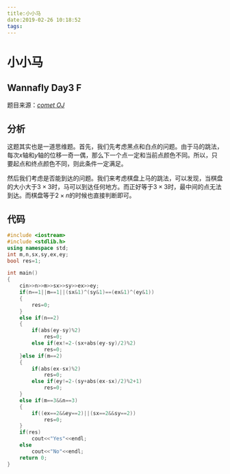 ```yaml
---
title:小小马
date:2019-02-26 10:18:52
tags:
---
```


# 小小马

## Wannafly Day3 F

<!--more-->

题目来源：[_comet OJ_](https://zhixincode.com/contest/18/problem/F?problem_id=264)

## 分析

这题其实也是一道思维题。首先，我们先考虑黑点和白点的问题。由于马的跳法，每次$x$轴和$y$轴的位移一奇一偶，那么下一个点一定和当前点颜色不同。所以，只要起点和终点颜色不同，则此条件一定满足。

然后我们考虑是否能到达的问题。我们来考虑棋盘上马的跳法，可以发现，当棋盘的大小大于$3\times 3$时，马可以到达任何地方。而正好等于$3\times 3$时，最中间的点无法到达。而棋盘等于$2 \times n$的时候也直接判断即可。

## 代码

```C++
#include <iostream>
#include <stdlib.h>
using namespace std;
int m,n,sx,sy,ex,ey;
bool res=1;

int main()
{
    cin>>n>>m>>sx>>sy>>ex>>ey;
    if(n==1||m==1||(sx&1)^(sy&1)==(ex&1)^(ey&1))
    {
        res=0;
    }
    else if(n==2)
    {
        if(abs(ey-sy)%2)
            res=0;
        else if(ex!=2-(sx+abs(ey-sy)/2)%2)
            res=0;
    }else if(m==2)
    {
        if(abs(ex-sx)%2)
            res=0;
        else if(ey!=2-(sy+abs(ex-sx)/2)%2+1)
            res=0;
    }
    else if(m==3&&n==3)
    {
        if((ex==2&&ey==2)||(sx==2&&sy==2))
            res=0;
    }
    if(res)
        cout<<"Yes"<<endl;
    else
        cout<<"No"<<endl;
    return 0;
}
```